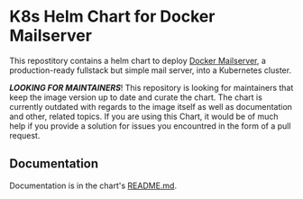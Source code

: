 # K8s Helm Chart for Docker Mailserver

This repostitory contains a helm chart to deploy [Docker
Mailserver](https://github.com/docker-mailserver/docker-mailserver), a
production-ready fullstack but simple mail server, into a Kubernetes cluster.

**_LOOKING FOR MAINTAINERS_**! This repository is looking for maintainers that keep the image version up to date and curate the chart. The chart is currently outdated with regards to the image itself as well as documentation and other, related topics. If you are using this Chart, it would be of much help if you provide a solution for issues you encountred in the form of a pull request.

## Documentation

Documentation is in the chart's [README.md](charts/docker-mailserver/README.md).
